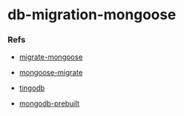 # db-migration-mongoose


### Refs
* [migrate-mongoose](https://github.com/balmasi/migrate-mongoose)
* [mongoose-migrate](https://github.com/buunguyen/mongoose-migrate)

* [tingodb](http://www.tingodb.com)
* [mongodb-prebuilt](https://github.com/winfinit/mongodb-prebuilt)
